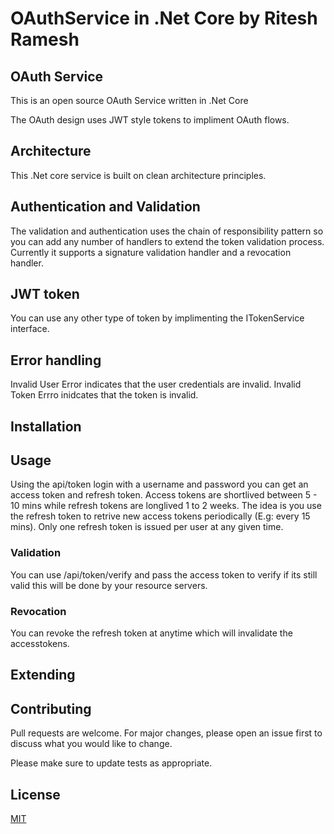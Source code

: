 # OAuthService in .Net Core by Ritesh Ramesh

 
 ## OAuth Service  
 
 This is an open source OAuth Service written in .Net Core 
 
 The OAuth design uses JWT style tokens to impliment OAuth flows. 
 
 
 ## Architecture
 
 This .Net core service is built on clean architecture principles.
 
 ## Authentication and Validation
 
 The validation and authentication uses the chain of responsibility pattern so you can add any number of handlers to extend the token validation process. 
 Currently it supports a signature validation handler and a revocation handler.
 
 ## JWT token 
 
 You can use any other type of token by implimenting the ITokenService interface.  
 
 
 ## Error handling 
 
 Invalid User Error indicates that the user credentials are invalid. 
 Invalid Token Errro inidcates that the token is invalid.
 
 ## Installation
 
 ## Usage
 
 Using the api/token login with a username and password you can get an access token and refresh token.
 Access tokens are shortlived between 5 - 10 mins while refresh tokens are longlived 1 to 2 weeks. 
 The idea is you use the refresh token to retrive new access tokens periodically (E.g: every 15 mins). 
 Only one refresh token is issued per user at any given time. 
 
 ### Validation 
 
 You can use /api/token/verify and pass the access token to verify if its still valid this will be done by your resource servers. 
 
 ### Revocation 
 
 You can revoke the refresh token at anytime which will invalidate the accesstokens. 
 
 ## Extending 
  
 ## Contributing
Pull requests are welcome. For major changes, please open an issue first to discuss what you would like to change.

Please make sure to update tests as appropriate.
 
 ## License
[MIT](https://choosealicense.com/licenses/mit/)